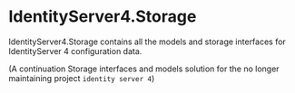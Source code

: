 # IdentityServer4.Storage

IdentityServer4.Storage contains all the models and storage interfaces for IdentityServer 4  configuration data.

(A continuation Storage interfaces and models solution for the no longer maintaining project ```identity server 4```)